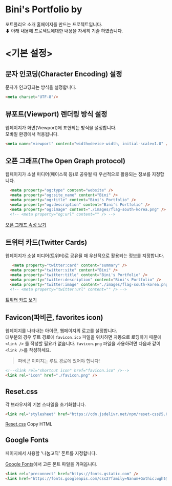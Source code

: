 #  Bini's Portfolio by 

포트폴리오 소개 홈페이지를 만드는 프로젝트입니다. <br>
 ⬇ 아래 내용에 프로젝트에대한 내용을 자세히 기술 하였습니다.


# <기본 설정>

## 문자 인코딩(Character Encoding) 설정
문자가 인코딩되는 방식을 설정합니다.

```html
<meta charset="UTF-8"/>
```

## 뷰포트(Viewport) 렌더링 방식 설정
웹페이지가 화면(Viewport)에 표현되는 방식을 설정합니다.<br>
모바일 환경에서 적용됩니다.

```html
<meta name="viewport" content="width=device-width, initial-scale=1.0" />
```

## 오픈 그래프(The Open Graph protocol)
웹페이지가 소셜 미디어(페이스북 등)로 공유될 때 우선적으로 활용되는 정보를 지정합니다.
```html
  <meta property="og:type" content="website" />
  <meta property="og:site_name" content="Bini" />
  <meta property="og:title" content="Bini's Portfolio" />
  <meta property="og:description" content="Bini's Portfolio" />
  <meta property="og:image" content="./images/flag-south-korea.png" />
  <!-- <meta property="og:url" content="" /> -->
```
[오픈 그래프 속성 보기](https://ogp.me/)


## 트위터 카드(Twitter Cards)
웹페이지가 소셜 미디어(트위터)로 공유될 때 우선적으로 활용되는 정보를 지정합니다.
```html
   <meta property="twitter:card" content="summary" />
  <meta property="twitter:site" content="Bini" />
  <meta property="twitter:title" content="Bini's Portfolio" />
  <meta property="twitter:description" content="Bini's Portfolio" />
  <meta property="twitter:image" content="./images/flag-south-korea.png" />
  <!-- <meta property="twitter:url" content="" /> -->
```
[트위터 카드 보기](https://developer.twitter.com/en/docs/twitter-for-websites/cards/guides/getting-started)


## Favicon(파비콘, favorites icon)

웹페이지를 나타내는 아이콘, 웹페이지의 로고를 설정합니다.<br>
대부분의 경우 루트 경로에 `favicon.ico` 파일을 위치하면 자동으로 로딩하기 때문에 `<link />` 를 작성할 필요가 없습니다.
`favicon.png` 파일을 사용하려면 다음과 같이 `<link />`를 작성하세요.

> 파비콘 이미지는 루트 경로에 있어야 합니다!

```html
<!--<link rel="shortcut icon" href="favicon.ico" />-->
<link rel="icon" href="./favicon.png" />
```


## Reset.css
각 브라우저의 기본 스타일을 초기화합니다.

```html
<link rel="stylesheet" href="https://cdn.jsdelivr.net/npm/reset-css@5.0.1/reset.min.css" />
```
[Reset.css](https://www.jsdelivr.com/package/npm/reset-css) Copy HTML

## Google Fonts
페이지에서 사용할 '나눔고딕' 폰트를 지정합니다.

[Google Fonts](https://fonts.google.com/)에서 고른 폰트 파일을 가져옵니다.

```html
<link rel="preconnect" href="https://fonts.gstatic.com" />
<link href="https://fonts.googleapis.com/css2?family=Nanum+Gothic:wght@400;700&display=swap" rel="stylesheet" />
```